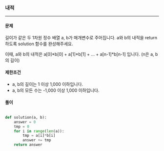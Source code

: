 ### 내적 ###

<hr>

#### 문제 ####
길이가 같은 두 1차원 정수 배열 a, b가 매개변수로 주어집니다. a와 b의 내적을 return 하도록 solution 함수를 완성해주세요.

이때, a와 b의 내적은 a[0]*b[0] + a[1]*b[1] + ... + a[n-1]*b[n-1] 입니다. (n은 a, b의 길이)

#### 제한조건 ####
- a, b의 길이는 1 이상 1,000 이하입니다.
- a, b의 모든 수는 -1,000 이상 1,000 이하입니다.

#### 풀이 ####

```py

def solution(a, b):
    answer = 0
    tmp = 0
    for i in range(len(a)):
        tmp = a[i]*b[i]
        answer += tmp
    return answer

```